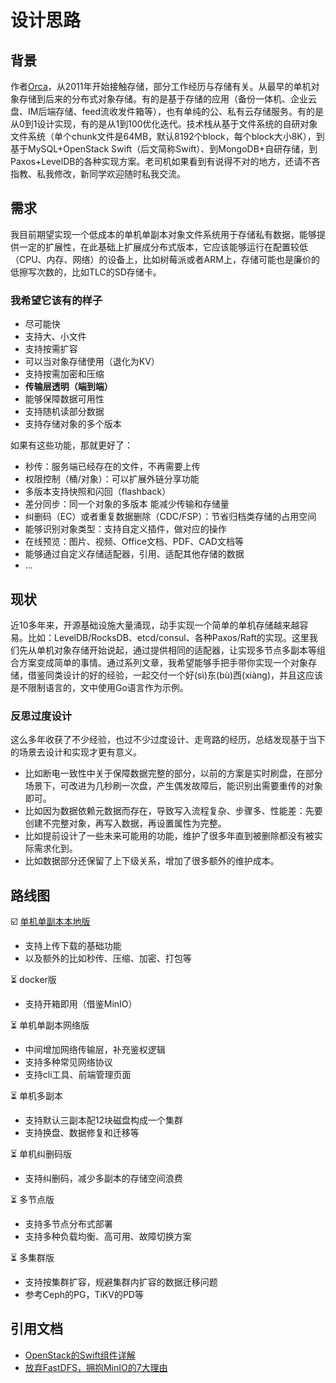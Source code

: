 # 设计思路

## 背景

作者[Orca](https://github.com/orca-zhang)，从2011年开始接触存储，部分工作经历与存储有关。从最早的单机对象存储到后来的分布式对象存储。有的是基于存储的应用（备份一体机、企业云盘、IM后端存储、feed流收发件箱等），也有单纯的公、私有云存储服务。有的是从0到1设计实现，有的是从1到100优化迭代。技术栈从基于文件系统的自研对象文件系统（单个chunk文件是64MB，默认8192个block，每个block大小8K），到基于MySQL+OpenStack Swift（后文简称Swift）、到MongoDB+自研存储，到Paxos+LevelDB的各种实现方案。老司机如果看到有说得不对的地方，还请不吝指教、私我修改，新同学欢迎随时私我交流。

## 需求

我目前期望实现一个低成本的单机单副本对象文件系统用于存储私有数据，能够提供一定的扩展性，在此基础上扩展成分布式版本，它应该能够运行在配置较低（CPU、内存、网络）的设备上，比如树莓派或者ARM上，存储可能也是廉价的低擦写次数的，比如TLC的SD存储卡。

### 我希望它该有的样子

- 尽可能快
- 支持大、小文件
- 支持按需扩容
- 可以当对象存储使用（退化为KV）
- 支持按需加密和压缩
- **传输层透明（端到端）**
- 能够保障数据可用性
- 支持随机读部分数据
- 支持存储对象的多个版本

如果有这些功能，那就更好了：

- 秒传：服务端已经存在的文件，不再需要上传
- 权限控制（桶/对象）：可以扩展外链分享功能
- 多版本支持快照和闪回（flashback）
- 差分同步：同一个对象的多版本  能减少传输和存储量
- 纠删码（EC）或者重复数据删除（CDC/FSP）：节省归档类存储的占用空间
- 能够识别对象类型：支持自定义插件，做对应的操作
- 在线预览：图片、视频、Office文档、PDF、CAD文档等
- 能够通过自定义存储适配器，引用、适配其他存储的数据
- ...

## 现状

近10多年来，开源基础设施大量涌现，动手实现一个简单的单机存储越来越容易。比如：LevelDB/RocksDB、etcd/consul、各种Paxos/Raft的实现。这里我们先从单机对象存储开始说起，通过提供相同的适配器，让实现多节点多副本等组合方案变成简单的事情。通过系列文章，我希望能够手把手带你实现一个对象存储，借鉴同类设计的好的经验，一起交付一个好(sì)东(bù)西(xiàng)，并且这应该是不限制语言的，文中使用Go语言作为示例。

### 反思过度设计

这么多年收获了不少经验，也过不少过度设计、走弯路的经历，总结发现基于当下的场景去设计和实现才更有意义。
- 比如断电一致性中关于保障数据完整的部分，以前的方案是实时刷盘，在部分场景下，可改进为几秒刷一次盘，产生偶发故障后，能识别出需要重传的对象即可。
- 比如因为数据依赖元数据而存在，导致写入流程复杂、步骤多、性能差：先要创建不完整对象，再写入数据，再设置属性为完整。
- 比如提前设计了一些未来可能用的功能，维护了很多年直到被删除都没有被实际需求化到。
- 比如数据部分还保留了上下级关系，增加了很多额外的维护成本。

## 路线图

☑️ [单机单副本本地版](https://orcastor.github.io/doc/orcas/DESIGN.html)
  - 支持上传下载的基础功能
  - 以及额外的比如秒传、压缩、加密、打包等

⏳ docker版
  - 支持开箱即用（借鉴MinIO）

⏳ 单机单副本网络版
  - 中间增加网络传输层，补充鉴权逻辑
  - 支持多种常见网络协议
  - 支持cli工具、前端管理页面

⏳ 单机多副本
  - 支持默认三副本配12块磁盘构成一个集群
  - 支持换盘、数据修复和迁移等

⏳ 单机纠删码版
  - 支持纠删码，减少多副本的存储空间浪费

⏳ 多节点版
  - 支持多节点分布式部署
  - 支持多种负载均衡、高可用、故障切换方案

⏳ 多集群版
  - 支持按集群扩容，规避集群内扩容的数据迁移问题
  - 参考Ceph的PG，TiKV的PD等

## 引用文档

- [OpenStack的Swift组件详解](https://www.jb51.net/article/210814.htm)
- [放弃FastDFS，拥抱MinIO的7大理由](https://zhuanlan.zhihu.com/p/531850954)
